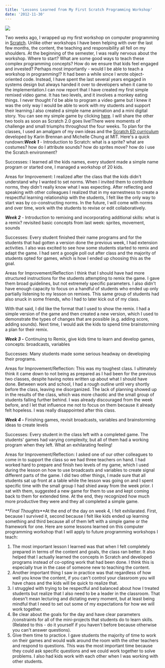 ```yaml
---
title: 'Lessons Learned from My First Scratch Programming Workshop'
date: '2012-11-30'
---
```


![](https://uploads-ssl.webflow.com/5dbd14435ad64f288d7d3f35/5dbe29814f6148141ecb261c_ScratchCat.jpeg)

Two weeks ago, I wrapped up my first workshop on computer programming in [Scratch](http://http://scratch.mit.edu/). Unlike other workshops I have been helping with over the last few months, the content, the teaching and responsibility all fell on my shoulders. At the beginning of the semester, I was really nervous about the workshop. Where to start? What are some good ways to teach these complex programming concepts? How do we ensure that kids feel engaged and invested? Perhaps most importantly - would I be able to teach a workshop in programming!? It had been a while since I wrote object-oriented code. Instead, I have spent the last several years engaged in systems design but always handed it over to developers when it came to the implementation.I can now report that I have created my first simple remixed video game. It has two levels, and it involves a monkey eating things. I never thought I'd be able to program a video game but I knew it was the only way I would be able to work with my students and support their learning.I also created a simple name animation and a mini digital story. You can see my simple game by clicking [here](http://scratch.mit.edu/users/veenav). I will share the other two tools as soon as Scratch 2.0 goes live!There were moments of challenge and small triumphs throughout the four weeks. To plan for the classes, I used an amalgam of my own ideas and the [Scratch ED curriculum](http://scratched.media.mit.edu/resources/scratch-curriculum-guide-draft) developed by Karin Brennan and Michelle Chung at MIT. Here's a quick rundown:**_Week 1_** - Introduction to Scratch: what is a sprite? what are costumes? how do I attribute sounds? how do sprites move? how do i use the Scratch environment?

Successes: I learned all the kids names, every student made a simple name program or started one, I managed a workshop of 20 kids.

Areas for Improvement: I realized after the class that the kids didn't understand why I wanted to set norms. When I invited them to contribute norms, they didn't really know what I was expecting. After reflecting and speaking with other colleagues I realized that in my earnestness to create a respectful learning relationship with the students, I felt like the only way to start was by co-constructing norms. In the future, I will come with norms and over time, work with the students to revise or edit collaboratively.

**_Week 2_** - Introduction to remixing and incorporating additional skills: what is a remix? revisited basic concepts from last week: sprites, movement, sounds

Successes: Every student finished their name programs and for the students that had gotten a version done the previous week, I had extension activities. I also was excited to see how some students started to remix and adapt the game. I had sent a google poll out after class and the majority of students opted for games, which is how I ended up choosing this as the goal.

Areas for Improvement/Reflection I think that I should have had more structured instructions for the students attempting to remix the game. I gave them broad guidelines, but not extremely specific parameters. I also didn't have enough capacity to focus on a handful of students who ended up only partially listening to my lesson on remixes. This same group of students had also snuck in some friends, who I had to later kick out of my class.

With that said, I did like the format that I used to show the remix. I had a simple version of the game and then created a new version, which I used to demonstrate the types of changes that are possible (e.g. adding score, adding sounds). Next time, I would ask the kids to spend time brainstorming a plan for their remix.

**_Week 3 -_** Continuing to Remix, give kids time to learn and develop games, concepts: broadcasts, variables

Successes: Many students made some serious headway on developing their programs.

Areas for Improvement/Reflection: This was my toughest class. I ultimately think it came down to not being as prepared as I had been for the previous two classes, despite having notes written up about what I should have done. Between work and school, I had a rough outline until very shortly before the class, leaving me disorganized. The lack of planning showed up in the results of the class, which was more chaotic and the small group of students falling further behind. I was already discouraged from the week before, and I let that influence me not to focus on them because it already felt hopeless. I was really disappointed after this class.

**_Week 4_ -** Finishing games, revisit broadcasts, variables and brainstorming ideas to create levels

Successes: Every student in the class left with a completed game. The students' games had varying complexity, but all of them had a working program when they left. What an exhilarating feeling!

Areas for Improvement/Reflection: I asked one of our other colleagues to come in to support the class so we had three teachers on hand. I had worked hard to prepare and finish two levels of my game, which I used during the lesson on how to use broadcasts and variables to create signal different parts of the game. I did two other things, I made sure that all students sat up front at a table while the lesson was going on and I spent specific time with the small group I had shied away from the week prior. I sat with them, suggested a new game for them to use and kept coming back to them for extended time. At the end, they recognized how much more productive they were and they all completed a simple game.

**_Final Thoughts_**At the end of the day on week 4, I felt exhilarated. First, because I survived it, second because I felt like kids ended up learning something and third because all of them left with a simple game or the framework for one. Here are some lessons learned on this computer programming workshop that I will apply to future programming workshops I teach:

1.  The most important lesson I learned was that when I felt completely prepared in terms of the content and goals, the class ran better. It also helped that I actually learned the concepts in Scratch and developed programs instead of co-opting work that had been done. I think this is especially true in the case of someone new to teaching the content.
2.  Another important thing I saw in practice was that regardless of how well you know the content, if you can't control your classroom you will have chaos and the kids will be quick to realize that.
3.  I struggled with trying to be respectful and balanced about how I treated students but realize that I also need to be a leader in the classroom. That doesn't mean lecturing and dictating every moment, but at least being mindful that I need to set out some of my expectations for how we will work together.
4.  Be clear about the goals for the day and have clear parameters /constraints for all of the mini-projects that students do to learn skills. (Related to this - do it yourself if you haven't before because otherwise you can't answer questions).
5.  Give them time to practice. I gave students the majority of time to work on their games and would walk around the room with the other teachers and respond to questions. This was the most important time because they could ask specific questions and we could work together to solve problems. I also had kids work with each other when I was working with other students.